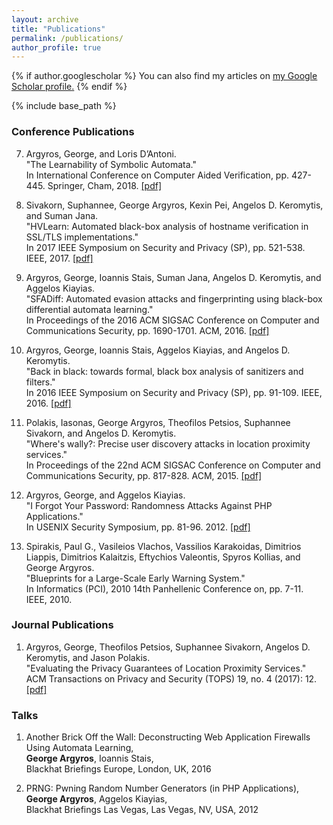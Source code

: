 ```yaml
---
layout: archive
title: "Publications"
permalink: /publications/
author_profile: true
---
```


{% if author.googlescholar %}
  You can also find my articles on <u><a href="{{author.googlescholar}}">my Google Scholar profile</a>.</u>
{% endif %}

{% include base_path %}

### Conference Publications

7. Argyros, George, and Loris D’Antoni.  
"The Learnability of Symbolic Automata."  
In International Conference on Computer Aided Verification, pp. 427-445. Springer, Cham, 2018.
[\[pdf\]](/files/cav18.pdf)

6. Sivakorn, Suphannee, George Argyros, Kexin Pei, Angelos D. Keromytis, and Suman Jana.  
"HVLearn: Automated black-box analysis of hostname verification in SSL/TLS implementations."  
In 2017 IEEE Symposium on Security and Privacy (SP), pp. 521-538. IEEE, 2017.
[\[pdf\]](/files/snp17.pdf)

5. Argyros, George, Ioannis Stais, Suman Jana, Angelos D. Keromytis, and Aggelos Kiayias.  
"SFADiff: Automated evasion attacks and fingerprinting using black-box differential automata learning."  
In Proceedings of the 2016 ACM SIGSAC Conference on Computer and Communications Security, pp. 1690-1701. ACM, 2016.
[\[pdf\]](/files/ccs16.pdf)

4. Argyros, George, Ioannis Stais, Aggelos Kiayias, and Angelos D. Keromytis.  
"Back in black: towards formal, black box analysis of sanitizers and filters."  
In 2016 IEEE Symposium on Security and Privacy (SP), pp. 91-109. IEEE, 2016.
[\[pdf\]](/files/snp16.pdf)

3. Polakis, Iasonas, George Argyros, Theofilos Petsios, Suphannee Sivakorn, and Angelos D. Keromytis.  
"Where's wally?: Precise user discovery attacks in location proximity services."  
In Proceedings of the 22nd ACM SIGSAC Conference on Computer and Communications Security, pp. 817-828. ACM, 2015.
[\[pdf\]](/files/ccs15.pdf)

2. Argyros, George, and Aggelos Kiayias.  
"I Forgot Your Password: Randomness Attacks Against PHP Applications."  
In USENIX Security Symposium, pp. 81-96. 2012.
[\[pdf\]](/files/usenix12.pdf)

1. Spirakis, Paul G., Vasileios Vlachos, Vassilios Karakoidas, Dimitrios Liappis, Dimitrios Kalaitzis, Eftychios Valeontis, Spyros Kollias, and George Argyros.  
"Blueprints for a Large-Scale Early Warning System."  
In Informatics (PCI), 2010 14th Panhellenic Conference on, pp. 7-11. IEEE, 2010.  




### Journal Publications

1. Argyros, George, Theofilos Petsios, Suphannee Sivakorn, Angelos D. Keromytis, and Jason Polakis.  
"Evaluating the Privacy Guarantees of Location Proximity Services."  
ACM Transactions on Privacy and Security (TOPS) 19, no. 4 (2017): 12.
[\[pdf\]](/files/tops2017.pdf)

### Talks

1. Another Brick Off the Wall: Deconstructing Web Application Firewalls Using Automata Learning,  
**George Argyros**, Ioannis Stais,  
Blackhat Briefings Europe, London, UK, 2016

2. PRNG: Pwning Random Number Generators (in PHP Applications),  
**George Argyros**, Aggelos Kiayias,  
Blackhat Briefings Las Vegas, Las Vegas, NV, USA, 2012
